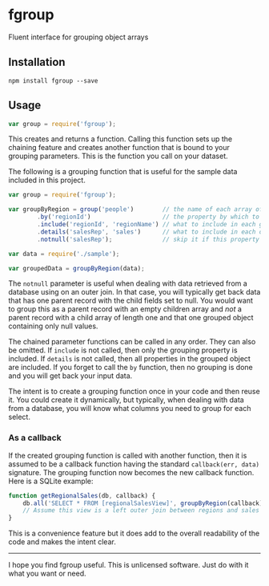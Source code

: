 # fgroup

Fluent interface for grouping object arrays

## Installation

    npm install fgroup --save

## Usage

```javascript
var group = require('fgroup');
```

This creates and returns a function. Calling this function sets up the chaining feature and creates another function that is bound to your grouping parameters. This is the function you call on your dataset.

The following is a grouping function that is useful for the sample data included in this project.

```javascript
var group = require('fgroup');

var groupByRegion = group('people')        // the name of each array of grouped objects
        .by('regionId')                    // the property by which to group
        .include('regionId', 'regionName') // what to include in each group
        .details('salesRep', 'sales')      // what to include in each of the grouped objects
        .notnull('salesRep');              // skip it if this property is null

var data = require('./sample');

var groupedData = groupByRegion(data);
```

The `notnull` parameter is useful when dealing with data retrieved from a database using on an outer join. In that case, you will typically get back data that has one parent record with the child fields set to null. You would want to group this as a parent record with an empty children array and *not* a parent record with a child array of length one and that one grouped object containing only null values.

The chained parameter functions can be called in any order. They can also be omitted. If `include` is not called, then only the grouping property is included. If `details` is not called, then all properties in the grouped object are included. If you forget to call the `by` function, then no grouping is done and you will get back your input data.

The intent is to create a grouping function once in your code and then reuse it. You could create it dynamically, but typically, when dealing with data from a database, you will know what columns you need to group for each select.

### As a callback

If the created grouping function is called with another function, then it is assumed to be a callback function having the standard `callback(err, data)` signature. The grouping function now becomes the new callback function. Here is a SQLite example:

```javascript
function getRegionalSales(db, callback) {
    db.all('SELECT * FROM [regionalSalesView]', groupByRegion(callback));
    // Assume this view is a left outer join between regions and sales staff.
}
```

This is a convenience feature but it does add to the overall readability of the code and makes the intent clear.

----

I hope you find fgroup useful. This is unlicensed software. Just do with it what you want or need.

